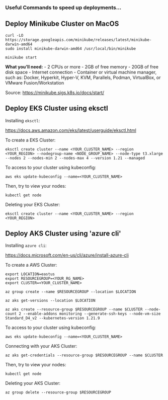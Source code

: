 
### Useful Commands to speed up deployments...

<H2>Deploy Minikube Cluster on MacOS</H2>

```
curl -LO https://storage.googleapis.com/minikube/releases/latest/minikube-darwin-amd64
sudo install minikube-darwin-amd64 /usr/local/bin/minikube
```

```
minikube start
```

**What you’ll need:**
    -   2 CPUs or more
    -   2GB of free memory
    -   20GB of free disk space
    -   Internet connection
    -   Container or virtual machine manager, such as: Docker, Hyperkit, Hyper-V, KVM, Parallels, Podman, VirtualBox, or VMware Fusion/Workstation

Source: https://minikube.sigs.k8s.io/docs/start/

<H2>Deploy EKS Cluster using eksctl</H2>

Installing `eksctl`:

https://docs.aws.amazon.com/eks/latest/userguide/eksctl.html

To create a EKS Cluster:

```
eksctl create cluster --name <YOUR_CLUSTER_NAME> --region <YOUR_REGION> --nodegroup-name <NODE_GROUP_NAME> --node-type t3.xlarge  --nodes 2 --nodes-min 2 --nodes-max 4 --version 1.21 --managed
```

To access to your cluster using kubeconfig:

```
aws eks update-kubeconfig --name=<YOUR_CLUSTER_NAME>
```

Then, try to view your nodes:

```
kubectl get node
```

Deleting your EKS Cluster:

```
eksctl create cluster --name <YOUR_CLUSTER_NAME> --region <YOUR_REGION> 
```


<H2>Deploy AKS Cluster using 'azure cli' </H2>

Installing `azure cli`:

https://docs.microsoft.com/en-us/cli/azure/install-azure-cli

To create a AWS Cluster:

```
export LOCATION=eastus
export RESOURCEGROUP=<YOUR_RG_NAME>
export CLUSTER=<YOUR_CLUSTER_NAME>
```

```
az group create --name $RESOURCEGROUP --location $LOCATION
```

```
az aks get-versions --location $LOCATION
```

```
az aks create --resource-group $RESOURCEGROUP --name $CLUSTER --node-count 2 --enable-addons monitoring --generate-ssh-keys --node-vm-size Standard_D4_v2 --kubernetes-version 1.21.9
```

To access to your cluster using kubeconfig:

```
aws eks update-kubeconfig --name=<YOUR_CLUSTER_NAME>
```

Connecting with your AKS Cluster:

```
az aks get-credentials --resource-group $RESOURCEGROUP --name $CLUSTER
```

Then, try to view your nodes:

```
kubectl get node
```

Deleting your AKS Cluster:

```
az group delete --resource-group $RESOURCEGROUP
```





